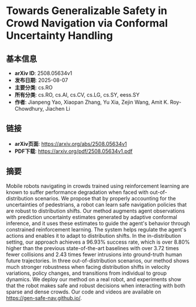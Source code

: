 # Towards Generalizable Safety in Crowd Navigation via Conformal   Uncertainty Handling

## 基本信息

- **arXiv ID**: 2508.05634v1
- **发布日期**: 2025-08-07
- **主要分类**: cs.RO
- **所有分类**: cs.RO, cs.AI, cs.CV, cs.LG, cs.SY, eess.SY
- **作者**: Jianpeng Yao, Xiaopan Zhang, Yu Xia, Zejin Wang, Amit K. Roy-Chowdhury, Jiachen Li

## 链接

- **arXiv页面**: https://arxiv.org/abs/2508.05634v1
- **PDF下载**: https://arxiv.org/pdf/2508.05634v1.pdf

## 摘要

Mobile robots navigating in crowds trained using reinforcement learning are known to suffer performance degradation when faced with out-of-distribution scenarios. We propose that by properly accounting for the uncertainties of pedestrians, a robot can learn safe navigation policies that are robust to distribution shifts. Our method augments agent observations with prediction uncertainty estimates generated by adaptive conformal inference, and it uses these estimates to guide the agent's behavior through constrained reinforcement learning. The system helps regulate the agent's actions and enables it to adapt to distribution shifts. In the in-distribution setting, our approach achieves a 96.93% success rate, which is over 8.80% higher than the previous state-of-the-art baselines with over 3.72 times fewer collisions and 2.43 times fewer intrusions into ground-truth human future trajectories. In three out-of-distribution scenarios, our method shows much stronger robustness when facing distribution shifts in velocity variations, policy changes, and transitions from individual to group dynamics. We deploy our method on a real robot, and experiments show that the robot makes safe and robust decisions when interacting with both sparse and dense crowds. Our code and videos are available on https://gen-safe-nav.github.io/.
